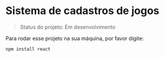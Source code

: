 # Sistema de cadastros de jogos

> Status do projeto: Em desenvolvimento

Para rodar esse projeto na sua máquina, por favor digite:

````
npm install react
````
